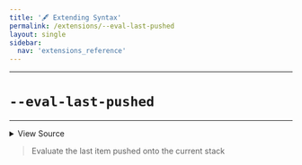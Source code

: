 ```yaml
---
title: '🖋️ Extending Syntax'
permalink: /extensions/--eval-last-pushed
layout: single
sidebar:
  nav: 'extensions_reference'
---
```


---

# `--eval-last-pushed`

---



<details>
  <summary>View Source</summary>

{% highlight sh %}

if [ -z "$BASH_PRE_43" ]
then
  !fn --shellpen-private writeSingleCommand ${SHELLPEN_SOURCE_CONTEXT[$SHELLPEN_CONTEXT_RIGHT_INDEX]}
else
  eval "!fn --shellpen-private writeShellCommand \${__SHELLPEN_CONTEXT_$SHELLPEN_SOURCE_ID[\$SHELLPEN_CONTEXT_RIGHT_INDEX]}"
fi
{% endhighlight %}

</details>



> Evaluate the last item pushed onto the current stack







